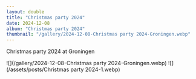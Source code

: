 ```yaml
---
layout: double
title: "Christmas party 2024"
date: 2024-12-08
album: "Christmas party 2024"
thumbnail: "/gallery/2024-12-08-Christmas party 2024-Groningen.webp"
---
```


 Christmas party 2024 at Groningen
 
![](/gallery/2024-12-08-Christmas party 2024-Groningen.webp)
![](/assets/posts/Christmas party 2024-1.webp)

